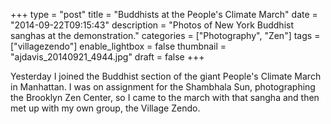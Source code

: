 +++
type = "post"
title = "Buddhists at the People's Climate March"
date = "2014-09-22T09:15:43"
description = "Photos of New York Buddhist sanghas at the demonstration."
categories = ["Photography", "Zen"]
tags = ["villagezendo"]
enable_lightbox = false
thumbnail = "ajdavis_20140921_4944.jpg"
draft = false
+++

<p>Yesterday I joined the Buddhist section of the giant People's Climate March in Manhattan. I was on assignment for the Shambhala Sun, photographing the Brooklyn Zen Center, so I came to the march with that sangha and then met up with my own group, the Village Zendo.</p>
    